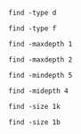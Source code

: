 ```find -type d```

```find -type f```

```find -maxdepth 1```

```find -maxdepth 2```

```find -mindepth 5```

```find -midepth 4```

```find -size 1k```

```find -size 1b```
